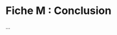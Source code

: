 # Fiche M : Conclusion

<!-- 
Objectif : Faire le bilan du travail accompli.
Taille : 1 à 2 pages.
Style : Impersonnel.
Contenu :
- Synthèse de la réponse apportée.
- Rappel de la perspective principale.
-->

... 
